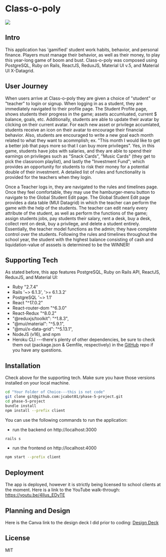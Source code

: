 # Class-o-poly

![](https://media.giphy.com/media/jmf0eduszYFNtnJyIq/giphy.gif)


## Intro
This application has 'gamified' student work habits, behavior, and personal finance.  Players must manage their behavior, as well as their money, to play this year-long game of boom and bust.  Class-o-poly was composed using PostgreSQL, Ruby on Rails, ReactJS, ReduxJS, Material UI v.5, and Material UI X-Datagrid.

## User Journey
When users arrive at Class-o-poly they are given a choice of "student" or "teacher" to login or signup.  When logging in as a student, they are immediately navigated to their profile page.  The Student Profile page, shows students their progress in the game; assets accumluated, current $ balance, goals, etc.  Additionally, students are able to update their avatar by clicking on their current avatar. For each new asset or privilege accumlated, students receive an icon on their avatar to encourage their financial behavior.  Also, students are encouraged to write a new goal each month related to what they want to acommplish; ex. "This month I would like to get a better job that pays more so that I can buy more privileges".  Yes, in this game, students have jobs with salaries, and they are able to spend their earnings on privileges such as "Snack Cards", "Music Cards" (they get to pick the classroom playlist), and lastly the "Investment Fund"; which provides an opportunity for students to risk their money for a potential double of their investment.  A detailed list of rules and functionality is provided for the teachers when they login.  

Once a Teacher logs in, they are navigated to the rules and timelines page.  Once they feel comfortable, they may use the hamburger-menu button to navigate to the Global Student Edit page.  The Global Student Edit page provides a data table (MUI Datagrid) in which the teacher can perform the game with the help of the students.  The teacher can edit nearly every attribute of the student, as well as perform the functions of the game; assign students jobs, pay students their salary, rent a desk, buy a desk, collect rent on desk, buy a privilege, and delete a student entirely.  Essentially, the teacher model functions as the admin; they have complete control over the students.  Following the rules and timelines throughout the school year, the student with the highest balance consisting of cash and liquidation-value of asssets is determined to be the WINNER!

## Supporting Tech

As stated before, this app features PostgreSQL, Ruby on Rails API, ReactJS, ReduxJS, and Material UI:
- Ruby "2.7.4"
- Rails '~> 6.1.3', '>= 6.1.3.2'
- PostgreSQL '~> 1.1'
- React "^17.0.2"
- React-router-dom "^6.3.0"
- React-Redux "^8.0.2"
- "@reduxjs/toolkit": "^1.8.3",
- "@mui/material": "^5.9.1",
- "@mui/x-data-grid": "^5.13.1",
- NodeJS (v16), and npm
- Heroku CLI
---there's plenty of other dependencies, be sure to check them out (package.json & Gemfile, respectively) in the [GitHub] repo if you have any questions.

## Installation

Check above for the supporting tech.  Make sure you have those versions installed on your local machine.  

```sh
cd "Your Folder of Choice---this is not code"
git clone git@github.com:jcabot01/phase-5-project.git
cd phase-5-project
bundle install
npm install --prefix client
```

You can use the following commands to run the application:

- run the backend on http://localhost:3000
 ```sh 
rails s
```
- run the frontend on http://localhost:4000
```sh
npm start --prefix client
```

## Deployment
The app is deployed, however it is strictly being licensed to school clients at the moment.  Here is a link to the YouTube walk-through: https://youtu.be/4IIus_EDyTE 

## Planning and Design
Here is the Canva link to the design deck I did prior to coding:  <a href="https://www.canva.com/design/DAFGcb3vBrc/0dVhapFy6qU7wjIyf1zEwA/view?utm_content=DAFGcb3vBrc&utm_campaign=designshare&utm_medium=link2&utm_source=sharebutton">Design Deck</a>

## License

MIT


[//]: # (These are reference links used in the body of this note and get stripped out when the markdown processor does its job. There is no need to format nicely because it shouldn't be seen. Thanks SO - http://stackoverflow.com/questions/4823468/store-comments-in-markdown-syntax)

   [GitHub]: <https://github.com/jcabot01/phase-5-project.git>

